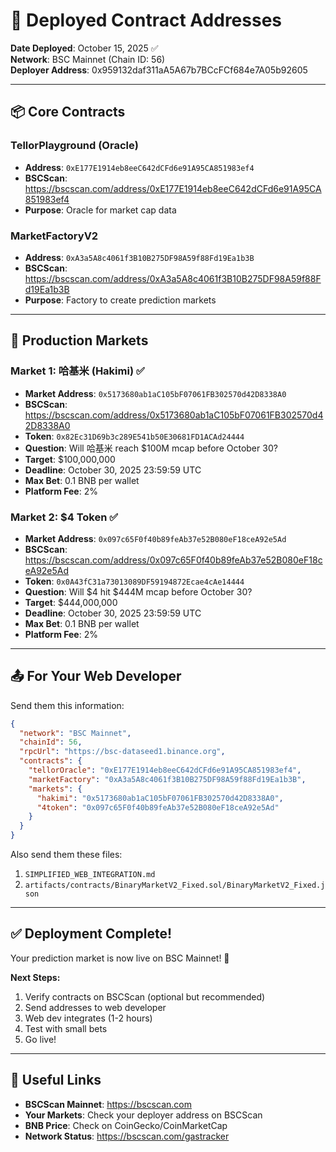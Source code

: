 # 🎯 Deployed Contract Addresses

**Date Deployed**: October 15, 2025 ✅  
**Network**: BSC Mainnet (Chain ID: 56)  
**Deployer Address**: 0x959132daf311aA5A67b7BCcFCf684e7A05b92605

---

## 📦 Core Contracts

### TellorPlayground (Oracle)
- **Address**: `0xE177E1914eb8eeC642dCFd6e91A95CA851983ef4`
- **BSCScan**: https://bscscan.com/address/0xE177E1914eb8eeC642dCFd6e91A95CA851983ef4
- **Purpose**: Oracle for market cap data

### MarketFactoryV2
- **Address**: `0xA3a5A8c4061f3B10B275DF98A59f88Fd19Ea1b3B`
- **BSCScan**: https://bscscan.com/address/0xA3a5A8c4061f3B10B275DF98A59f88Fd19Ea1b3B
- **Purpose**: Factory to create prediction markets

---

## 🎯 Production Markets

### Market 1: 哈基米 (Hakimi) ✅
- **Market Address**: `0x5173680ab1aC105bF07061FB302570d42D8338A0`
- **BSCScan**: https://bscscan.com/address/0x5173680ab1aC105bF07061FB302570d42D8338A0
- **Token**: `0x82Ec31D69b3c289E541b50E30681FD1ACAd24444`
- **Question**: Will 哈基米 reach $100M mcap before October 30?
- **Target**: $100,000,000
- **Deadline**: October 30, 2025 23:59:59 UTC
- **Max Bet**: 0.1 BNB per wallet
- **Platform Fee**: 2%

### Market 2: $4 Token ✅
- **Market Address**: `0x097c65F0f40b89feAb37e52B080eF18ceA92e5Ad`
- **BSCScan**: https://bscscan.com/address/0x097c65F0f40b89feAb37e52B080eF18ceA92e5Ad
- **Token**: `0x0A43fC31a73013089DF59194872Ecae4cAe14444`
- **Question**: Will $4 hit $444M mcap before October 30?
- **Target**: $444,000,000
- **Deadline**: October 30, 2025 23:59:59 UTC
- **Max Bet**: 0.1 BNB per wallet
- **Platform Fee**: 2%

---

## 📤 For Your Web Developer

Send them this information:

```json
{
  "network": "BSC Mainnet",
  "chainId": 56,
  "rpcUrl": "https://bsc-dataseed1.binance.org",
  "contracts": {
    "tellorOracle": "0xE177E1914eb8eeC642dCFd6e91A95CA851983ef4",
    "marketFactory": "0xA3a5A8c4061f3B10B275DF98A59f88Fd19Ea1b3B",
    "markets": {
      "hakimi": "0x5173680ab1aC105bF07061FB302570d42D8338A0",
      "4token": "0x097c65F0f40b89feAb37e52B080eF18ceA92e5Ad"
    }
  }
}
```

Also send them these files:
1. `SIMPLIFIED_WEB_INTEGRATION.md`
2. `artifacts/contracts/BinaryMarketV2_Fixed.sol/BinaryMarketV2_Fixed.json`

---

## ✅ Deployment Complete!

Your prediction market is now live on BSC Mainnet! 🚀

**Next Steps:**
1. Verify contracts on BSCScan (optional but recommended)
2. Send addresses to web developer
3. Web dev integrates (1-2 hours)
4. Test with small bets
5. Go live!

---

## 🔗 Useful Links

- **BSCScan Mainnet**: https://bscscan.com
- **Your Markets**: Check your deployer address on BSCScan
- **BNB Price**: Check on CoinGecko/CoinMarketCap
- **Network Status**: https://bscscan.com/gastracker

